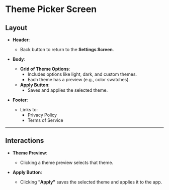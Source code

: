 
# Theme Picker Screen

## Layout

- **Header**:  
  - Back button to return to the **Settings Screen**.

- **Body**:  
  - **Grid of Theme Options**:  
    - Includes options like light, dark, and custom themes.  
    - Each theme has a preview (e.g., color swatches).
  - **Apply Button**:  
    - Saves and applies the selected theme.

- **Footer**:  
  - Links to:  
    - Privacy Policy  
    - Terms of Service  

---

## Interactions

- **Theme Preview**:  
  - Clicking a theme preview selects that theme.

- **Apply Button**:  
  - Clicking **"Apply"** saves the selected theme and applies it to the app.
